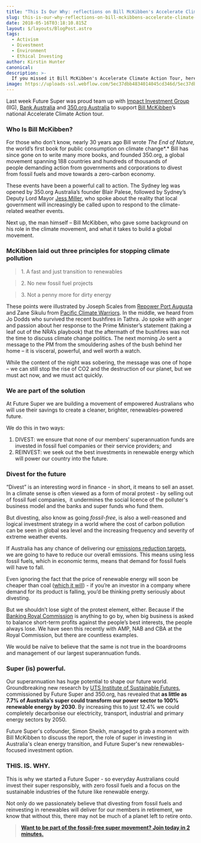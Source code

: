 ```yaml
---
title: "This Is Our Why: reflections on Bill McKibben's Accelerate Climate Action Tour"
slug: this-is-our-why-reflections-on-bill-mckibbens-accelerate-climate-action-tour
date: 2018-05-16T03:18:10.815Z
layout: $/layouts/BlogPost.astro
tags:
  - Activism
  - Divestment
  - Environment
  - Ethical Investing
author: Kirstin Hunter
canonical:
description: >-
  If you missed it Bill McKibben's Accelerate Climate Action Tour, here's what you need to know.
image: https://uploads-ssl.webflow.com/5ec37dbb4834014045cd346d/5ec37dbc4834018910cd3baa_this-is-our-why-blog-post%20(1).png
---
```


Last week Future Super was proud team up with [Impact Investment Group](https://www.impact-group.com.au/) (IIG), [Bank Australia](https://bankaust.com.au/) and [350.org Australia](http://www.350.org.au) to support [Bill McKibben](http://www.billmckibben.com/)’s national Accelerate Climate Action tour.

### Who Is Bill McKibben?

For those who don’t know, nearly 30 years ago Bill wrote _The End of Nature,_ the world’s first book for public consumption on climate change*.* Bill has since gone on to write many more books, and founded 350.org, a global movement spanning 188 countries and hundreds of thousands of people demanding action from governments and corporations to divest from fossil fuels and move towards a zero-carbon economy.

These events have been a powerful call to action. The Sydney leg was opened by 350.org Australia’s founder Blair Palese, followed by Sydney’s Deputy Lord Mayor [Jess Miller](https://www.smh.com.au/national/nsw/jess-miller-becomes-youngest-deputy-lord-mayor-of-city-of-sydney-20170919-gyk2ns.html), who spoke about the reality that local government will increasingly be called upon to respond to the climate-related weather events.

Next up, the man himself – Bill McKibben, who gave some background on his role in the climate movement, and what it takes to build a global movement.

### **McKibben laid out three principles for stopping climate pollution**

> 1\. A fast and just transition to renewables

> 2\. No new fossil fuel projects

> 3\. Not a penny more for dirty energy

These points were illustrated by Joseph Scales from [Repower Port Augusta](http://repowerportaugusta.org/) and Zane Sikulu from [Pacific Climate Warriors](https://350pacific.org/pacific-climate-warriors/). In the middle, we heard from Jo Dodds who survived the recent bushfires in Tathra. Jo spoke with anger and passion about her response to the Prime Minister’s statement (taking a leaf out of the NRA’s playbook) that the aftermath of the bushfires was not the time to discuss climate change politics. The next morning Jo sent a message to the PM from the smouldering ashes of the bush behind her home – it is visceral, powerful, and well worth a watch.

While the content of the night was sobering, the message was one of hope – we can still stop the rise of CO2 and the destruction of our planet, but we must act now, and we must act quickly.

### **We are part of the solution**

At Future Super we are building a movement of empowered Australians who will use their savings to create a cleaner, brighter, renewables-powered future.

We do this in two ways:

1.  DIVEST: we ensure that none of our members’ superannuation funds are invested in fossil fuel companies or their service providers; and
2.  REINVEST: we seek out the best investments in renewable energy which will power our country into the future.

### **Divest for the future**

“Divest” is an interesting word in finance - in short, it means to sell an asset. In a climate sense is often viewed as a form of moral protest - by selling out of fossil fuel companies,  it undermines the social licence of the polluter's business model and the banks and super funds who fund them.

But divesting, also know as going _fossil-free_, is also a well-reasoned and logical investment strategy in a world where the cost of carbon pollution can be seen in global sea level and the increasing frequency and severity of extreme weather events.

If Australia has any chance of delivering our [emissions reduction targets](http://www.environment.gov.au/system/files/resources/c42c11a8-4df7-4d4f-bf92-4f14735c9baa/files/factsheet-australias-2030-climate-change-target.pdf), we are going to have to reduce our overall emissions. This means using less fossil fuels, which in economic terms, means that demand for fossil fuels will have to fall.

Even ignoring the fact that the price of renewable energy will soon be cheaper than coal ([which it will](https://www.forbes.com/sites/dominicdudley/2018/01/13/renewable-energy-cost-effective-fossil-fuels-2020/#3dd87d84ff2e)) - if you’re an investor in a company where demand for its product is falling, you’d be thinking pretty seriously about divesting.

But we shouldn’t lose sight of the protest element, either. Because if the [Banking Royal Commission](http://www.abc.net.au/news/story-streams/banking-royal-commission/) is anything to go by, when big business is asked to balance short-term profits against the people’s best interests, the people always lose. We have seen this recently with AMP, NAB and CBA at the Royal Commission, but there are countless examples.

We would be naïve to believe that the same is not true in the boardrooms and management of our largest superannuation funds.

### **Super (is) powerful.**

Our superannuation has huge potential to shape our future world. Groundbreaking new research by [UTS Institute of Sustainable Futures](https://www.uts.edu.au/research-and-teaching/our-research/institute-sustainable-futures/our-research/energy-and-climate/supercharging-clean-energy), commissioned by Future Super and 350.org, has revealed that **as little as 7.7% of Australia’s super could transform our power sector to 100% renewable energy** **by 2030**. By increasing this to just 12.4% we could completely decarbonise our electricity, transport, industrial and primary energy sectors by 2050.

Future Super's cofounder, Simon Sheikh, managed to grab a moment with Bill McKibben to discuss the report, the role of super in investing in Australia's clean energy transition, and Future Super's new renewables-focused investment option.

### **THIS. IS. WHY.**

This is why we started a Future Super - so everyday Australians could invest their super responsibly, with zero fossil fuels and a focus on the sustainable industries of the future like renewable energy.

Not only do we passionately believe that divesting from fossil fuels and reinvesting in renewables will deliver for our members in retirement, we know that without this, there may not be much of a planet left to retire onto.

> [**Want to be part of the fossil-free super movement? Join today in 2 minutes.**](http://www.myfuturesuper.com.au)

‍
